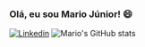### Olá, eu sou Mario Júnior! 😄

[![Linkedin](https://img.shields.io/badge/LinkedIn-0077B5?style=for-the-badge&logo=linkedin&logoColor=white)](https://www.linkedin.com/in/mario-alves-dos-santos-júnior-256aa323b/)
![Mario's GitHub stats](https://github-readme-stats.vercel.app/api?username=Mario-Juu&show_icons=true&theme=transparent)
